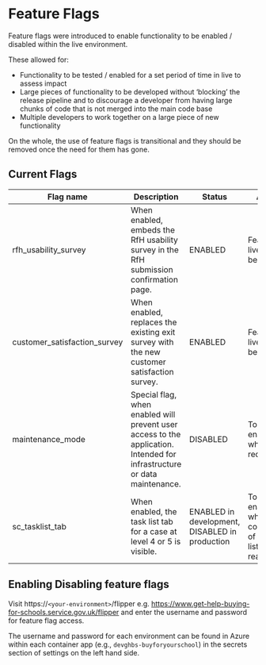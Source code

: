 # Feature Flags

Feature flags were introduced to enable functionality to be enabled / disabled within the live environment.

These allowed for:
- Functionality to be tested  / enabled for a set period of time in live to assess impact
- Large pieces of functionality to be developed without ‘blocking’ the release pipeline and to discourage a developer from having large chunks of code that is not merged into the main code base
- Multiple developers to work together on a large piece of new functionality 

On the whole, the use of feature flags is transitional and they should be removed once the need for them has gone.

## Current Flags
|Flag name|Description|Status|Actions|
|--|--|--|--|
|rfh_usability_survey|When enabled, embeds the RfH usability survey in the RfH submission confirmation page.|ENABLED|Feature now live, flag to be removed|
|customer_satisfaction_survey|When enabled, replaces the existing exit survey with the new customer satisfaction survey.|ENABLED|Feature now live, flag to be removed|
|maintenance_mode|Special flag, when enabled will prevent user access to the application. Intended for infrastructure or data maintenance.|DISABLED|To be enabled when required|
|sc_tasklist_tab|When enabled, the task list tab for a case at level 4 or 5 is visible.|ENABLED in development, DISABLED in production|To be enabled when all components of the task list are ready|

## Enabling Disabling feature flags
Visit https://`<your-environment>`/flipper e.g. https://www.get-help-buying-for-schools.service.gov.uk/flipper and enter the username and password for feature flag access.

The username and password for each environment can be found in Azure within each container app (e.g., `devghbs-buyforyourschool`) in the secrets section of settings on the left hand side.